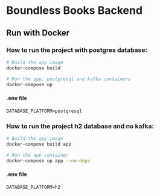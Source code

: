 # Boundless Books Backend

## Run with Docker

### How to run the project with postgres database:
```sh
# Build the app image
docker-compose build

# Run the app, postgresql and kafka containers
docker-compose up
```

#### .env file
```DATABASE_PLATFORM=postgresql```

### How to run the project h2 database and no kafka:
```sh
# Build the app image
docker-compose build app

# Run the app container
docker-compose up app --no-deps
```

#### .env file
```DATABASE_PLATFORM=h2```
